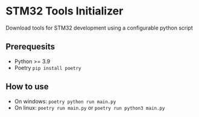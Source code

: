 # STM32 Tools Initializer 
Download tools for STM32 development using a configurable python script

## Prerequesits
- Python >= 3.9
- Poetry `pip install poetry`

## How to use
- On windows: `poetry python run main.py`
- On linux: `poetry run main.py` or `poetry run python3 main.py`
